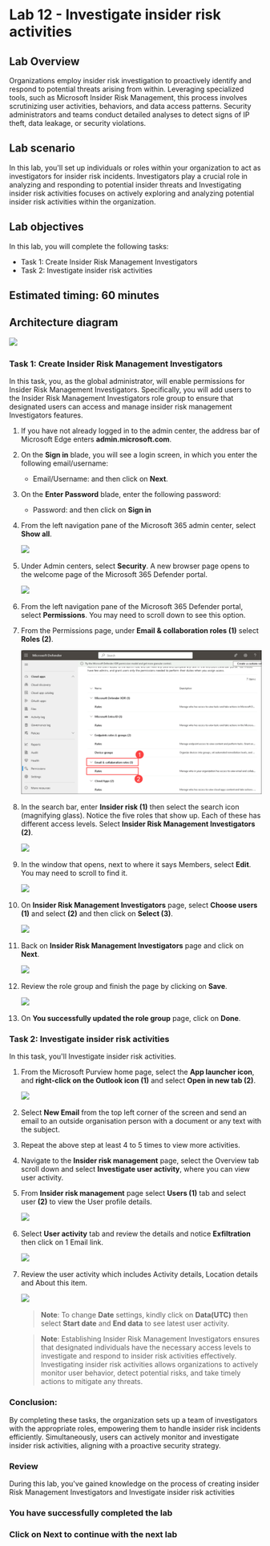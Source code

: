 # Lab 12 - Investigate insider risk activities

## Lab Overview

Organizations employ insider risk investigation to proactively identify and respond to potential threats arising from within. Leveraging specialized tools, such as Microsoft Insider Risk Management, this process involves scrutinizing user activities, behaviors, and data access patterns. Security administrators and teams conduct detailed analyses to detect signs of IP theft, data leakage, or security violations.

## Lab scenario

In this lab, you'll set up individuals or roles within your organization to act as investigators for insider risk incidents. Investigators play a crucial role in analyzing and responding to potential insider threats and Investigating insider risk activities focuses on actively exploring and analyzing potential insider risk activities within the organization. 

## Lab objectives

In this lab, you will complete the following tasks:
+ Task 1: Create Insider Risk Management Investigators
+ Task 2: Investigate insider risk activities

## Estimated timing: 60 minutes

## Architecture diagram

![](../media/archi-7.png)


### Task 1: Create Insider Risk Management Investigators

In this task, you, as the global administrator, will enable permissions for Insider Risk Management Investigators. Specifically, you will add users to the Insider Risk Management Investigators role group to ensure that designated users can access and manage insider risk management Investigators features.

1. If you have not already logged in to the admin center, the address bar of Microsoft Edge enters **admin.microsoft.com**.

1. On the **Sign in** blade, you will see a login screen, in which you enter the following email/username:
 
    * Email/Username: **<inject key="AzureAdUserEmail"></inject>** and then click on **Next**.
        
1. On the **Enter Password** blade, enter the following password:

    * Password: **<inject key="AzureAdUserPassword"></inject>** and then click on **Sign in**

1. From the left navigation pane of the Microsoft 365 admin center, select **Show all**.

    ![](../media/sc-900-lab15-1-01.png)

1. Under Admin centers, select **Security**. A new browser page opens to the welcome page of the Microsoft 365 Defender portal.

    ![](../media/sc-900-lab15-1-02.png)

1. From the left navigation pane of the Microsoft 365 Defender portal, select **Permissions**. You may need to scroll down to see this option.

1. From the Permissions page, under **Email & collaboration roles (1)** select **Roles (2)**.

    ![](../media/newone5.png)

1. In the search bar, enter **Insider risk (1)** then select the search icon (magnifying glass). Notice the five roles that show up. Each of these has different access levels. Select **Insider Risk Management Investigators (2)**.

    ![](../media/lab12-image1.png)

1. In the window that opens, next to where it says Members, select **Edit**. You may need to scroll to find it.

    ![](../media/lab12-image2.png)

1. On **Insider Risk Management Investigators** page, select **Choose users (1)** and select **<inject key="AzureAdUserEmail"></inject> (2)** and then click on **Select (3)**.

    ![](../media/lab12-image3.png)

1. Back on **Insider Risk Management Investigators** page and click on **Next**.
   
    ![](../media/lab12-image4.png)

1. Review the role group and finish the page by clicking on **Save**.
   
   ![](../media/lab12-image5.png)
  
1. On **You successfully updated the role group** page, click on **Done**.
  
### Task 2: Investigate insider risk activities

In this task, you'll Investigate insider risk activities.

1. From the Microsoft Purview home page, select the **App launcher icon**, and **right-click on the Outlook icon (1)** and select **Open in new tab (2)**.

     ![](../media/lab5-image5.png) 

1. Select **New Email** from the top left corner of the screen and send an email to an outside organisation person with a document or any text with the subject.

1. Repeat the above step at least 4 to 5 times to view more activities.   

1. Navigate to the **Insider risk management** page, select the Overview tab scroll down and select **Investigate user activity**, where you can view user activity.

1. From  **Insider risk management** page select **Users (1)** tab and select user **<inject key="AzureAdUserEmail"></inject> (2)** to view the User profile details.

      ![](../media/demo4.png)

1. Select **User activity** tab and review the details and notice **Exfiltration** then click on 1 Email link.

     ![](../media/demo5.png)

1. Review the user activity which includes Activity details, Location details and About this item.

      ![](../media/demo6.png) 

    >**Note**: To change **Date** settings, kindly click on **Data(UTC)** then select **Start date** and **End data** to see latest user activity.
   
    >**Note**: Establishing Insider Risk Management Investigators ensures that designated individuals have the necessary access levels to investigate and respond to insider risk activities effectively. Investigating insider risk activities allows organizations to actively monitor user behavior, detect potential risks, and take timely actions to mitigate any threats.

### Conclusion:
By completing these tasks, the organization sets up a team of investigators with the appropriate roles, empowering them to handle insider risk incidents efficiently. Simultaneously, users can actively monitor and investigate insider risk activities, aligning with a proactive security strategy.

### Review
During this lab, you've gained knowledge on the process of creating insider Risk Management Investigators and Investigate insider risk activities

### You have successfully completed the lab

### Click on Next to continue with the next lab
